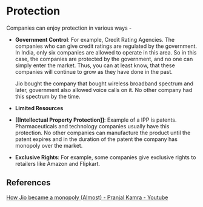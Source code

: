 # Protection

Companies can enjoy protection in various ways -

- **Government Control**: For example, Credit Rating Agencies. The companies who can give credit ratings are regulated by the government. In India, only six companies are allowed to operate in this area. So in this case, the companies are protected by the government, and no one can simply enter the market. Thus, you can at least know, that these companies will continue to grow as they have done in the past.

    Jio bought the company that bought wireless broadband spectrum and later, government also allowed voice calls on it. No other company had this spectrum by the time.

- **Limited Resources**
- **[[Intellectual Property Protection]]**: Example of a IPP is patents. Pharmaceuticals and technology companies usually have this protection. No other companies can manufacture the product until the patent expires and in the duration of the patent the company has monopoly over the market.
- **Exclusive Rights**: For example, some companies give exclusive rights to retailers like Amazon and Flipkart.

## References

[How Jio became a monopoly (Almost) - Pranjal Kamra - Youtube](https://www.youtube.com/watch?v=fxXxbmttzNQ)

